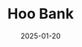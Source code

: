 ---
layout: Post
title: Hoo Bank
description: Personal showcase project built in React and Vite. Tailwind used for CSS.
date: '2025-01-20'
tags:
  - react
  - vite
  - tailwind
logo:
  src: /projects/hoo-bank/logo.png
  width: 500          
  height: 250         
images:
  - src: /projects/hoo-bank/bank-ivory.vercel.app_.png
  - src: /projects/hoo-bank/bank-ivory.vercel.app_(1).png
  - src: /projects/hoo-bank/bank-ivory.vercel.app_(2).png
  - src: /projects/hoo-bank/bank-ivory.vercel.app_(3).png
---